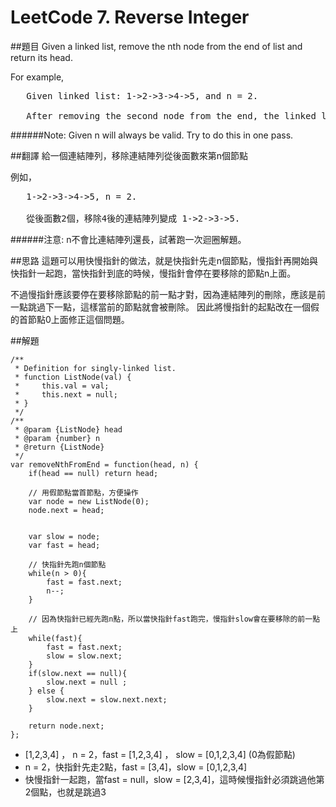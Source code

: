 # LeetCode 7. Reverse Integer

##題目
Given a linked list, remove the nth node from the end of list and return its head.

For example,
<pre>
   Given linked list: 1->2->3->4->5, and n = 2.

   After removing the second node from the end, the linked list becomes 1->2->3->5.
</pre>
     
######Note:
Given n will always be valid.
Try to do this in one pass.

##翻譯
給一個連結陣列，移除連結陣列從後面數來第n個節點

例如，
<pre>
   1->2->3->4->5, n = 2.

   從後面數2個，移除4後的連結陣列變成 1->2->3->5.
</pre>
     
######注意:
n不會比連結陣列還長，試著跑一次迴圈解題。

##思路
這題可以用快慢指針的做法，就是快指針先走n個節點，慢指針再開始與快指針一起跑，當快指針到底的時候，慢指針會停在要移除的節點n上面。
  
不過慢指針應該要停在要移除節點的前一點才對，因為連結陣列的刪除，應該是前一點跳過下一點，這樣當前的節點就會被刪除。
因此將慢指針的起點改在一個假的首節點0上面修正這個問題。  

##解題
```
/**
 * Definition for singly-linked list.
 * function ListNode(val) {
 *     this.val = val;
 *     this.next = null;
 * }
 */
/**
 * @param {ListNode} head
 * @param {number} n
 * @return {ListNode}
 */
var removeNthFromEnd = function(head, n) {
    if(head == null) return head; 
    
    // 用假節點當首節點，方便操作
    var node = new ListNode(0);
    node.next = head;
    
    
    var slow = node;
    var fast = head;

    // 快指針先跑n個節點
    while(n > 0){
        fast = fast.next;
        n--;
    }
    
    // 因為快指針已經先跑n點，所以當快指針fast跑完，慢指針slow會在要移除的前一點上
    while(fast){
        fast = fast.next;
        slow = slow.next;
    }
    if(slow.next == null){
        slow.next = null ;
    } else {
        slow.next = slow.next.next;
    }

    return node.next;
};
```
* [1,2,3,4] ， n = 2，fast = [1,2,3,4] ， slow = [0,1,2,3,4]  (0為假節點)
* n = 2，快指針先走2點，fast = [3,4]，slow = [0,1,2,3,4]
* 快慢指針一起跑，當fast = null，slow = [2,3,4]，這時候慢指針必須跳過他第2個點，也就是跳過3 